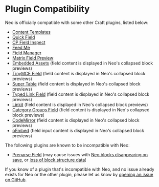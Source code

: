 # Plugin Compatibility

Neo is officially compatible with some other Craft plugins, listed below:

- [Content Templates](https://github.com/spicywebau/craft-content-templates)
- [Quick Field](https://github.com/spicywebau/craft-quick-field)
- [CP Field Inspect](https://github.com/mmikkel/CpFieldInspect-Craft)
- [Feed Me](https://github.com/craftcms/feed-me)
- [Field Manager](https://github.com/verbb/field-manager)
- [Matrix Field Preview](https://github.com/weareferal/craft-matrix-field-preview)
- [Embedded Assets](https://github.com/spicywebau/craft-embedded-assets) (field content is displayed in Neo's collapsed block previews)
- [TinyMCE Field](https://github.com/spicywebau/craft-tinymce) (field content is displayed in Neo's collapsed block previews)
- [Super Table](https://github.com/verbb/super-table) (field content is displayed in Neo's collapsed block previews)
- [Typed Link Field](https://github.com/sebastian-lenz/craft-linkfield) (field content is displayed in Neo's collapsed block previews)
- [Linkit](https://github.com/presseddigital/linkit) (field content is displayed in Neo's collapsed block previews)
- [Category Groups Field](https://github.com/ttempleton/craft-category-groups-field) (field content is displayed in Neo's collapsed block previews)
- [CodeMirror](https://github.com/luwes/craft-codemirror) (field content is displayed in Neo's collapsed block previews)
- [oEmbed](https://github.com/wrav/oembed) (field input content is displayed in Neo's collapsed block previews)

The following plugins are known to be incompatible with Neo:

- [Preparse Field](https://github.com/besteadfast/craft-preparse-field) (may cause issues with [Neo blocks disappearing on save](https://github.com/spicywebau/craft-neo/issues/398), or [loss of block structure data](https://github.com/craftcms/cms/issues/13256))

If you know of a plugin that's incompatible with Neo, and no issue already exists for Neo or the other plugin, please let us know by [opening an issue on GitHub](https://github.com/spicywebau/craft-neo/issues/new).
